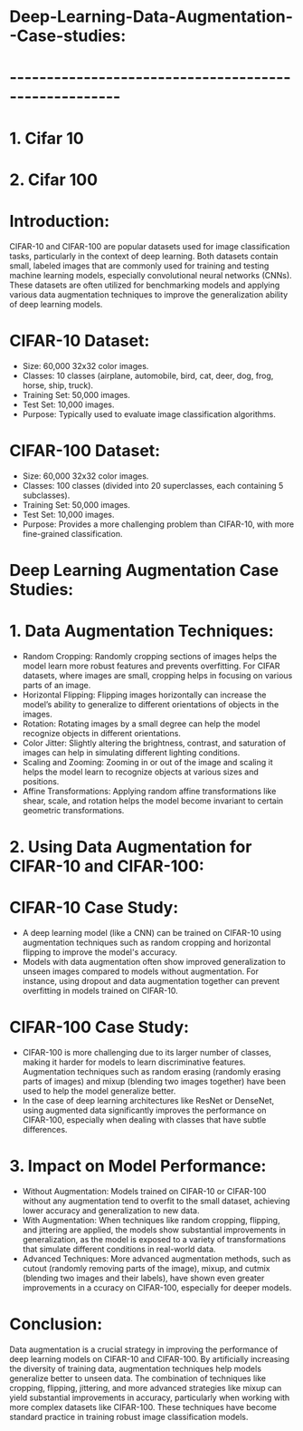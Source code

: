 # Deep-Learning-Data-Augmentation--Case-studies:
# -----------------------------------------------------
# 1. Cifar 10
# 2. Cifar 100

# Introduction:
CIFAR-10 and CIFAR-100 are popular datasets used for image classification tasks, particularly in the context of deep learning. Both datasets contain small, labeled images that are commonly used for training and testing machine learning models, especially convolutional neural networks (CNNs). These datasets are often utilized for benchmarking models and applying various data augmentation techniques to improve the generalization ability of deep learning models.

# CIFAR-10 Dataset:
- Size: 60,000 32x32 color images.
- Classes: 10 classes (airplane, automobile, bird, cat, deer, dog, frog, horse, ship, truck).
- Training Set: 50,000 images.
- Test Set: 10,000 images.
- Purpose: Typically used to evaluate image classification algorithms.
# CIFAR-100 Dataset:
- Size: 60,000 32x32 color images.
- Classes: 100 classes (divided into 20 superclasses, each containing 5 subclasses).
- Training Set: 50,000 images.
- Test Set: 10,000 images.
- Purpose: Provides a more challenging problem than CIFAR-10, with more fine-grained classification.

# Deep Learning Augmentation Case Studies:
# 1. Data Augmentation Techniques:

- Random Cropping: Randomly cropping sections of images helps the model learn more robust features and prevents overfitting. For CIFAR datasets, where images are small, cropping helps in focusing on various parts of an image.
- Horizontal Flipping: Flipping images horizontally can increase the model’s ability to generalize to different orientations of objects in the images.
- Rotation: Rotating images by a small degree can help the model recognize objects in different orientations.
- Color Jitter: Slightly altering the brightness, contrast, and saturation of images can help in simulating different lighting conditions.
- Scaling and Zooming: Zooming in or out of the image and scaling it helps the model learn to recognize objects at various sizes and positions.
- Affine Transformations: Applying random affine transformations like shear, scale, and rotation helps the model become invariant to certain geometric transformations.
# 2. Using Data Augmentation for CIFAR-10 and CIFAR-100:

# CIFAR-10 Case Study:
- A deep learning model (like a CNN) can be trained on CIFAR-10 using augmentation techniques such as random cropping and horizontal flipping to improve the model's accuracy.
- Models with data augmentation often show improved generalization to unseen images compared to models without augmentation. For instance, using dropout and data augmentation together can prevent overfitting in models trained on CIFAR-10.
# CIFAR-100 Case Study:
- CIFAR-100 is more challenging due to its larger number of classes, making it harder for models to learn discriminative features. Augmentation techniques such as random erasing (randomly erasing parts of images) 
 and mixup (blending two images together) have been used to help the model generalize better.
- In the case of deep learning architectures like ResNet or DenseNet, using augmented data significantly improves the performance on CIFAR-100, especially when dealing with classes that have subtle differences.
# 3. Impact on Model Performance:

- Without Augmentation: Models trained on CIFAR-10 or CIFAR-100 without any augmentation tend to overfit to the small dataset, achieving lower accuracy and generalization to new data.
- With Augmentation: When techniques like random cropping, flipping, and jittering are applied, the models show substantial improvements in generalization, as the model is exposed to a variety of transformations 
 that simulate different conditions in real-world data.
- Advanced Techniques: More advanced augmentation methods, such as cutout (randomly removing parts of the image), mixup, and cutmix (blending two images and their labels), have shown even greater improvements in a ccuracy on CIFAR-100, especially for deeper models.

# Conclusion:
Data augmentation is a crucial strategy in improving the performance of deep learning models on CIFAR-10 and CIFAR-100. By artificially increasing the diversity of training data, augmentation techniques help models generalize better to unseen data. The combination of techniques like cropping, flipping, jittering, and more advanced strategies like mixup can yield substantial improvements in accuracy, particularly when working with more complex datasets like CIFAR-100. These techniques have become standard practice in training robust image classification models.
